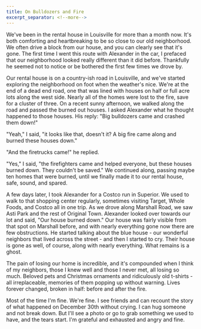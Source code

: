 ```yaml
---
title: On Bulldozers and Fire
excerpt_separator: <!--more-->
---
```


We've been in the rental house in Louisville for more than a month now. It's both comforting and heartbreaking to be so close to our old neighborhood. We often drive a block from our house, and you can clearly see that it's gone. The first time I went this route with Alexander in the car, I prefaced that our neighborhood looked really different than it did before. Thankfully he seemed not to notice or be bothered the first few times we drove by.

<!--more-->

Our rental house is on a country-ish road in Louisville, and we've started exploring the neighborhood on foot when the weather's nice. We're at the end of a dead end road, one that was lined with houses on half or full acre lots along the west side. Nearly all of the homes were lost to the fire, save for a cluster of three. On a recent sunny afternoon, we walked along the road and passed the burned out houses. I asked Alexander what he thought happened to those houses. His reply: "Big bulldozers came and crashed them down!"

"Yeah," I said, "it looks like that, doesn't it? A big fire came along and burned these houses down."

"And the firetrucks came!" he replied.

"Yes," I said, "the firefighters came and helped everyone, but these houses burned down. They couldn't be saved." We continued along, passing maybe ten homes that were burned, until we finally made it to our rental house, safe, sound, and spared.

A few days later, I took Alexander for a Costco run in Superior. We used to walk to that shopping center regularly, sometimes visiting Target, Whole Foods, and Costco all in one trip. As we drove along Marshall Road, we saw Asti Park and the rest of Original Town. Alexander looked over towards our lot and said, "Our house burned down." Our house was fairly visible from that spot on Marshall before, and with nearly everything gone now there are few obstructions. He started talking about the blue house - our wonderful neighbors that lived across the street - and then I started to cry. Their house is gone as well, of course, along with nearly everything. What remains is a ghost. 

The pain of losing our home is incredible, and it's compounded when I think of my neighbors, those I knew well and those I never met, all losing so much. Beloved pets and Christmas ornaments and ridiculously old t-shirts - all irreplaceable, memories of them popping up without warning. Lives forever changed, broken in half: before and after the fire. 

Most of the time I'm fine. We're fine. I see friends and can recount the story of what happened on December 30th without crying. I can hug someone and not break down. But I'll see a photo or go to grab something we used to have, and the tears start. I'm grateful and exhausted and angry and fine.

